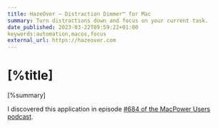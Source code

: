 ```yaml
---
title: HazeOver — Distraction Dimmer™ for Mac
summary: Turn distractions down and focus on your current task.
date_published: 2023-03-22T09:59:22+01:00
keywords:automation,macos,focus
external_url: https://hazeover.com
---
```


# [%title]

[%summary]

I discovered this application in episode [#684 of the MacPower Users podcast](https://www.relay.fm/mpu/684).
